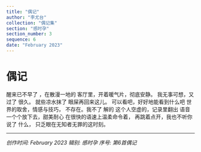 ```yaml
---
title: "偶记"
author: "李尤台"
collection: "偶记集"
section: "感时孕"
section_number: 3
sequence: 6
date: "February 2023"
---
```


# 偶记

醒来已不早了 ，在散漫一地的
客厅里，开着暖气片，彻底安静。
我无事可想，又过了 很久。
就些凉水抹了 眼屎再回来这儿。
可以看吧，好好地能看到什么吧
世界的取舍，情感与技巧，
不存在。我不了 解的
这个人空虚的，记录里翻出
语音一个个放下去，甜美耐心
在很快的语速上温柔命令着，
再跳着点开，我也不听你说了 什么，
只乏眼在无知者无罪的这时刻。

---
*创作时间: February 2023*
*辑别: 感时孕*
*序号: 第6首偶记*
